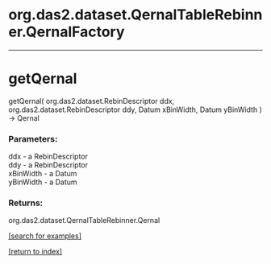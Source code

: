 # org.das2.dataset.QernalTableRebinner.QernalFactory
***
<a name="getQernal"></a>
# getQernal
getQernal( org.das2.dataset.RebinDescriptor ddx, org.das2.dataset.RebinDescriptor ddy, Datum xBinWidth, Datum yBinWidth ) &rarr; Qernal



### Parameters:
ddx - a RebinDescriptor
<br>ddy - a RebinDescriptor
<br>xBinWidth - a Datum
<br>yBinWidth - a Datum

### Returns:
org.das2.dataset.QernalTableRebinner.Qernal


<a href="https://github.com/autoplot/dev/search?q=getQernal&unscoped_q=getQernal">[search for examples]</a>

<a href="https://github.com/autoplot/documentation/blob/master/javadoc/index-all.md">[return to index]</a>

